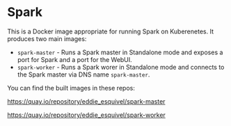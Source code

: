 # Spark

This is a Docker image appropriate for running Spark on Kuberenetes. It produces two main images:
* `spark-master` - Runs a Spark master in Standalone mode and exposes a port for Spark and a port for the WebUI.
* `spark-worker` - Runs a Spark worer in Standalone mode and connects to the Spark master via DNS name `spark-master`.


You can find the built images in these repos:

https://quay.io/repository/eddie_esquivel/spark-master

https://quay.io/repository/eddie_esquivel/spark-worker
